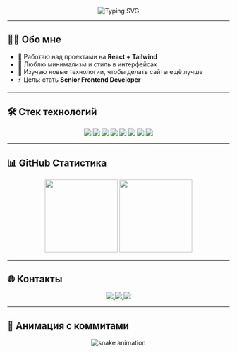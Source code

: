 <!-- Анимация текста -->
<p align="center">
  <img src="https://readme-typing-svg.herokuapp.com?font=Fira+Code&size=28&pause=1000&color=36BCF7&center=true&vCenter=true&width=700&lines=👋+Привет,+я+Marlenbek;💻+Frontend+Developer;🚀+React+%7C+%7C+JavaScript;✨+Создаю+стильные+и+адаптивные+сайты" alt="Typing SVG" />
</p>

---

## 🧑‍💻 Обо мне
- 🔭 Работаю над проектами на **React + Tailwind**  
- 🎨 Люблю минимализм и стиль в интерфейсах  
- 🌱 Изучаю новые технологии, чтобы делать сайты ещё лучше  
- ⚡ Цель: стать **Senior Frontend Developer**  

---

## 🛠️ Стек технологий  

<p align="center">
  <img src="https://img.shields.io/badge/-HTML5-E34F26?style=for-the-badge&logo=html5&logoColor=white" />
  <img src="https://img.shields.io/badge/-CSS3-1572B6?style=for-the-badge&logo=css3&logoColor=white" />
  <img src="https://img.shields.io/badge/-JavaScript-F7DF1E?style=for-the-badge&logo=javascript&logoColor=black" />
  <img src="https://img.shields.io/badge/-TypeScript-3178C6?style=for-the-badge&logo=typescript&logoColor=white" />
  <img src="https://img.shields.io/badge/-React-20232A?style=for-the-badge&logo=react&logoColor=61DAFB" />
  <img src="https://img.shields.io/badge/-Next.js-000000?style=for-the-badge&logo=next.js&logoColor=white" />
  <img src="https://img.shields.io/badge/-TailwindCSS-06B6D4?style=for-the-badge&logo=tailwindcss&logoColor=white" />
  <img src="https://img.shields.io/badge/-Figma-F24E1E?style=for-the-badge&logo=figma&logoColor=white" />
</p>

---

## 📊 GitHub Статистика  

<p align="center">
  <img src="https://github-readme-stats.vercel.app/api?username=Marlenbek&show_icons=true&theme=tokyonight&hide_border=true" height="165"/>
  <img src="https://github-readme-stats.vercel.app/api/top-langs/?username=Marlenbek&layout=compact&theme=tokyonight&hide_border=true" height="165"/>
</p>

---

## 🌐 Контакты  

<p align="center">
  <!-- Telegram -->
  <a href="https://t.me/marlenbek_03">
    <img src="https://img.shields.io/badge/Telegram-26A5E4?style=for-the-badge&logo=telegram&logoColor=white" />
  </a>

  <!-- WhatsApp -->
  <a href="https://wa.me/996224007631">
    <img src="https://img.shields.io/badge/WhatsApp-25D366?style=for-the-badge&logo=whatsapp&logoColor=white" />
  </a>

  <!-- Телефон (по клику набрать) -->
  <a href="tel:+996224007631">
    <img src="https://img.shields.io/badge/📞%20Позвонить-0A66C2?style=for-the-badge" />
  </a>
</p>

---

## 🐍 Анимация с коммитами  

<p align="center">
  <img src="https://github.com/Marlenbek/Marlenbek/blob/output/github-contribution-grid-snake.svg" alt="snake animation" />
</p>
